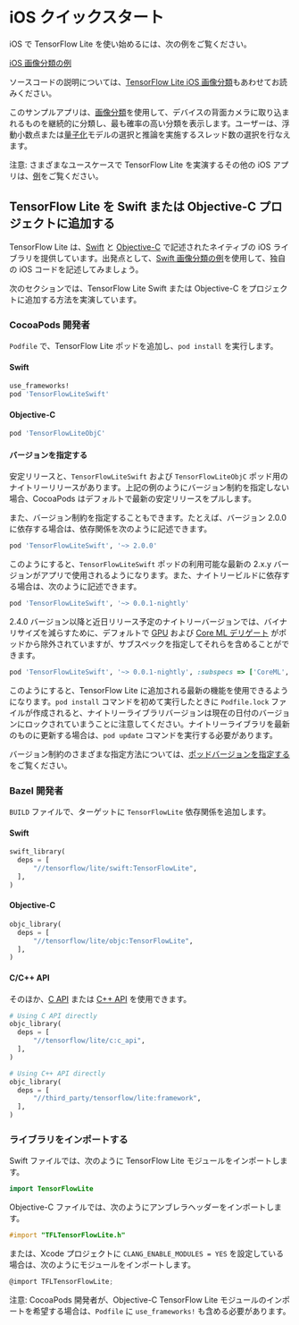 # iOS クイックスタート

iOS で TensorFlow Lite を使い始めるには、次の例をご覧ください。

<a href="https://github.com/tensorflow/examples/tree/master/lite/examples/image_classification/ios" class="">iOS 画像分類の例</a>

ソースコードの説明については、[TensorFlow Lite iOS 画像分類](https://github.com/tensorflow/examples/blob/master/lite/examples/image_classification/ios/EXPLORE_THE_CODE.md)もあわせてお読みください。

このサンプルアプリは、[画像分類](https://www.tensorflow.org/lite/models/image_classification/overview)を使用して、デバイスの背面カメラに取り込まれるものを継続的に分類し、最も確率の高い分類を表示します。ユーザーは、浮動小数点または[量子化](https://www.tensorflow.org/lite/performance/post_training_quantization)モデルの選択と推論を実施するスレッド数の選択を行なえます。

注意: さまざまなユースケースで TensorFlow Lite を実演するその他の iOS アプリは、[例](https://www.tensorflow.org/lite/examples)をご覧ください。

## TensorFlow Lite を Swift または Objective-C プロジェクトに追加する

TensorFlow Lite は、[Swift](https://github.com/tensorflow/tensorflow/tree/master/tensorflow/lite/experimental/swift) と [Objective-C](https://github.com/tensorflow/tensorflow/tree/master/tensorflow/lite/experimental/objc) で記述されたネイティブの iOS ライブラリを提供しています。出発点として、[Swift 画像分類の例](https://github.com/tensorflow/examples/tree/master/lite/examples/image_classification/ios)を使用して、独自の iOS コードを記述してみましょう。

次のセクションでは、TensorFlow Lite Swift または Objective-C をプロジェクトに追加する方法を実演しています。

### CocoaPods 開発者

`Podfile` で、TensorFlow Lite ポッドを追加し、`pod install` を実行します。

#### Swift

```ruby
use_frameworks!
pod 'TensorFlowLiteSwift'
```

#### Objective-C

```ruby
pod 'TensorFlowLiteObjC'
```

#### バージョンを指定する

安定リリースと、`TensorFlowLiteSwift` および `TensorFlowLiteObjC` ポッド用のナイトリーリリースがあります。上記の例のようにバージョン制約を指定しない場合、CocoaPods はデフォルトで最新の安定リリースをプルします。

また、バージョン制約を指定することもできます。たとえば、バージョン 2.0.0 に依存する場合は、依存関係を次のように記述できます。

```ruby
pod 'TensorFlowLiteSwift', '~> 2.0.0'
```

このようにすると、`TensorFlowLiteSwift` ポッドの利用可能な最新の 2.x.y バージョンがアプリで使用されるようになります。また、ナイトリービルドに依存する場合は、次のように記述できます。

```ruby
pod 'TensorFlowLiteSwift', '~> 0.0.1-nightly'
```

2.4.0 バージョン以降と近日リリース予定のナイトリーバージョンでは、バイナリサイズを減らすために、デフォルトで [GPU](https://www.tensorflow.org/lite/performance/gpu) および [Core ML  デリゲート](https://www.tensorflow.org/lite/performance/coreml_delegate) がポッドから除外されていますが、サブスペックを指定してそれらを含めることができます。

```ruby
pod 'TensorFlowLiteSwift', '~> 0.0.1-nightly', :subspecs => ['CoreML', 'Metal']
```

このようにすると、TensorFlow Lite に追加される最新の機能を使用できるようになります。`pod install` コマンドを初めて実行したときに `Podfile.lock` ファイルが作成されると、ナイトリーライブラリバージョンは現在の日付のバージョンにロックされていまうことに注意してください。ナイトリーライブラリを最新のものに更新する場合は、`pod update` コマンドを実行する必要があります。

バージョン制約のさまざまな指定方法については、[ポッドバージョンを指定する](https://guides.cocoapods.org/using/the-podfile.html#specifying-pod-versions)をご覧ください。

### Bazel 開発者

`BUILD` ファイルで、ターゲットに `TensorFlowLite` 依存関係を追加します。

#### Swift

```python
swift_library(
  deps = [
      "//tensorflow/lite/swift:TensorFlowLite",
  ],
)
```

#### Objective-C

```python
objc_library(
  deps = [
      "//tensorflow/lite/objc:TensorFlowLite",
  ],
)
```

#### C/C++ API

そのほか、[C API](https://www.tensorflow.org/code/tensorflow/lite/c/c_api.h) または [C++ API](https://tensorflow.org/lite/api_docs/cc) を使用できます。

```python
# Using C API directly
objc_library(
  deps = [
      "//tensorflow/lite/c:c_api",
  ],
)

# Using C++ API directly
objc_library(
  deps = [
      "//third_party/tensorflow/lite:framework",
  ],
)
```

### ライブラリをインポートする

Swift ファイルでは、次のように TensorFlow Lite モジュールをインポートします。

```swift
import TensorFlowLite
```

Objective-C ファイルでは、次のようにアンブレラヘッダーをインポートします。

```objectivec
#import "TFLTensorFlowLite.h"
```

または、Xcode プロジェクトに `CLANG_ENABLE_MODULES = YES` を設定している場合は、次のようにモジュールをインポートします。

```objectivec
@import TFLTensorFlowLite;
```

注意: CocoaPods 開発者が、Objective-C TensorFlow Lite モジュールのインポートを希望する場合は、`Podfile` に `use_frameworks!` も含める必要があります。
